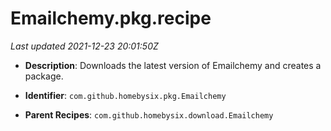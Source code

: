 # Emailchemy.pkg.recipe

_Last updated 2021-12-23 20:01:50Z_

- **Description**: Downloads the latest version of Emailchemy and creates a package.

- **Identifier**: `com.github.homebysix.pkg.Emailchemy`

- **Parent Recipes**: `com.github.homebysix.download.Emailchemy`
